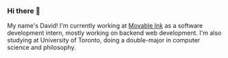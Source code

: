 ### Hi there 👋

My name's David! I'm currently working at [Movable Ink](https://movableink.com) as a software development intern, mostly working on backend web development. I'm also studying at University of Toronto, doing a double-major in computer science and philosophy.

<!--
**DrDabbidy/DrDabbidy** is a ✨ _special_ ✨ repository because its `README.md` (this file) appears on your GitHub profile.

Here are some ideas to get you started:

- 🔭 I’m currently working on ...
- 🌱 I’m currently learning ...
- 👯 I’m looking to collaborate on ...
- 🤔 I’m looking for help with ...
- 💬 Ask me about ...
- 📫 How to reach me: ...
- ⚡ Fun fact: ...
-->
